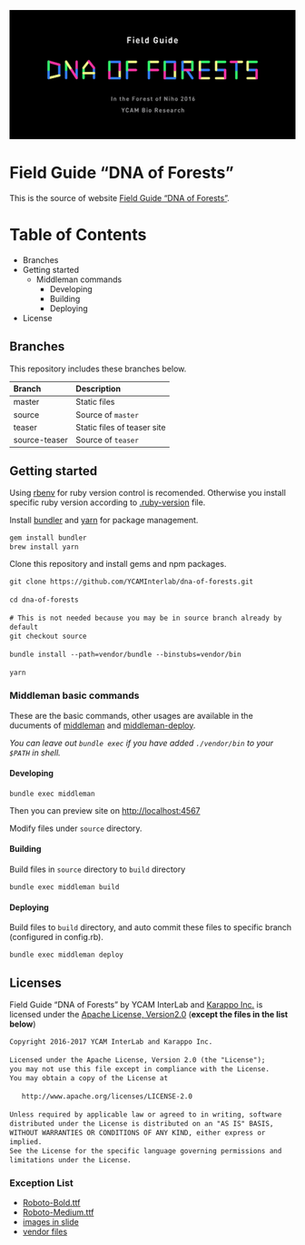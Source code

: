![](assets/logo.png)

# Field Guide “DNA of Forests”

This is the source of website [Field Guide “DNA of Forests”](http://dna-of-forests.ycam.jp).

# Table of Contents

<!-- MarkdownTOC depth="0" style="round" autolink="true" -->

- Branches
- Getting started
  - Middleman commands
    - Developing
    - Building
    - Deploying
- License

<!-- /MarkdownTOC -->



## Branches

This repository includes these branches below.

| Branch        | Description                 |
|:--------------|:----------------------------|
| master        | Static files                |
| source        | Source of `master`          |
| teaser        | Static files of teaser site |
| source-teaser | Source of `teaser`          |

## Getting started

Using [rbenv](https://github.com/rbenv/rbenv) for ruby version control is recomended.
Otherwise you install specific ruby version according to [.ruby-version](./blob/source/.ruby-version) file.

Install [bundler](http://bundler.io/) and [yarn](https://yarnpkg.com/en/) for package management.

```
gem install bundler
brew install yarn
```

Clone this repository and install gems and npm packages.

```
git clone https://github.com/YCAMInterlab/dna-of-forests.git

cd dna-of-forests

# This is not needed because you may be in source branch already by default
git checkout source

bundle install --path=vendor/bundle --binstubs=vendor/bin

yarn
```

### Middleman basic commands

These are the basic commands, other usages are available in the ducuments of [middleman](https://middlemanapp.com/) and [middleman-deploy](https://github.com/middleman-contrib/middleman-deploy).

*You can leave out `bundle exec` if you have added `./vendor/bin` to your `$PATH` in shell.*

#### Developing

```
bundle exec middleman
```

Then you can preview site on [http://localhost:4567](http://localhost:4567)

Modify files under `source` directory.


#### Building

Build files in `source` directory to `build` directory

```
bundle exec middleman build
```

#### Deploying

Build files to `build` directory, and auto commit these files to specific branch (configured in config.rb).

```
bundle exec middleman deploy
```

## Licenses

Field Guide “DNA of Forests” by YCAM InterLab and [Karappo Inc.](http://karappo.net) is licensed under the [Apache License, Version2.0](http://www.apache.org/licenses/LICENSE-2.0.html) (**except the files in the list below**)

```
Copyright 2016-2017 YCAM InterLab and Karappo Inc.

Licensed under the Apache License, Version 2.0 (the "License");
you may not use this file except in compliance with the License.
You may obtain a copy of the License at

   http://www.apache.org/licenses/LICENSE-2.0

Unless required by applicable law or agreed to in writing, software
distributed under the License is distributed on an "AS IS" BASIS,
WITHOUT WARRANTIES OR CONDITIONS OF ANY KIND, either express or implied.
See the License for the specific language governing permissions and
limitations under the License.
```

### Exception List

- [Roboto-Bold.ttf](./blob/source/source/dna-of-forests/style/Roboto-Bold.ttf)
- [Roboto-Medium.ttf](./blob/source/source/dna-of-forests/style/Roboto-Medium.ttf)
- [images in slide](./tree/source/source/dna-of-forests/img/about/slides)
- [vendor files](./tree/source/source/dna-of-forests/vendor)
